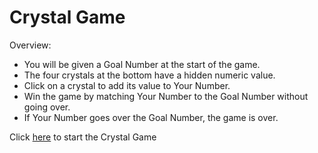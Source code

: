 # Crystal Game

Overview:

- You will be given a Goal Number at the start of the game.
- The four crystals at the bottom have a hidden numeric value.
- Click on a crystal to add its value to Your Number.
- Win the game by matching Your Number to the Goal Number without going over.
- If Your Number goes over the Goal Number, the game is over.

Click [here](https://monicaj314.github.io/week-4-game/) to start the Crystal Game
